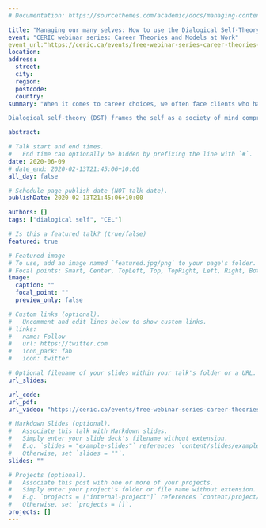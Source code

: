 ```yaml
---
# Documentation: https://sourcethemes.com/academic/docs/managing-content/

title: "Managing our many selves: How to use the Dialogical Self-Theory to help your clients explore their professional identities"
event: "CERIC webinar series: Career Theories and Models at Work"
event_url:"https://ceric.ca/events/free-webinar-series-career-theories-and-models-at-work-book-july-9-10-11-2019/"
location: 
address:
  street:
  city:
  region:
  postcode:
  country:
summary: "When it comes to career choices, we often face clients who have difficulty in narrating their career autobiography and their futures professional inspirations. In this free webinar, Michael Healy will develop the theory behind the career autobiography writing exercise outlined in his chapter called My Career Chapter. My Career Chapter, like career writing in general, is grounded in theory and evidence and has the potential to promote true transformational career learning for the client. This is a qualitative career assessment and counselling tool based on dialogical self-theory (DST) in which clients articulate and mediate I-positions through creative, expressive and reflective writing.

Dialogical self-theory (DST) frames the self as a society of mind comprising a multiplicity of I-positions in dialogue with each other. In difficult times, I-positions conflict with or oppose each other and dialogues between them express self-doubt or self-criticism. DST also conceptualizes several kinds of supportive I-positions that can act as mediators and, when applied to career development theory and practice, provides a way to help people make sense of their career thoughts and cope with difficult experiences."

abstract:

# Talk start and end times.
#   End time can optionally be hidden by prefixing the line with `#`.
date: 2020-06-09
# date_end: 2020-02-13T21:45:06+10:00
all_day: false

# Schedule page publish date (NOT talk date).
publishDate: 2020-02-13T21:45:06+10:00

authors: []
tags: ["dialogical self", "CEL"]

# Is this a featured talk? (true/false)
featured: true

# Featured image
# To use, add an image named `featured.jpg/png` to your page's folder. 
# Focal points: Smart, Center, TopLeft, Top, TopRight, Left, Right, BottomLeft, Bottom, BottomRight.
image:
  caption: ""
  focal_point: ""
  preview_only: false

# Custom links (optional).
#   Uncomment and edit lines below to show custom links.
# links:
# - name: Follow
#   url: https://twitter.com
#   icon_pack: fab
#   icon: twitter

# Optional filename of your slides within your talk's folder or a URL.
url_slides:

url_code:
url_pdf:
url_video: "https://ceric.ca/events/free-webinar-series-career-theories-and-models-at-work-book-july-9-10-11-2019/"

# Markdown Slides (optional).
#   Associate this talk with Markdown slides.
#   Simply enter your slide deck's filename without extension.
#   E.g. `slides = "example-slides"` references `content/slides/example-slides.md`.
#   Otherwise, set `slides = ""`.
slides: ""

# Projects (optional).
#   Associate this post with one or more of your projects.
#   Simply enter your project's folder or file name without extension.
#   E.g. `projects = ["internal-project"]` references `content/project/deep-learning/index.md`.
#   Otherwise, set `projects = []`.
projects: []
---
```

